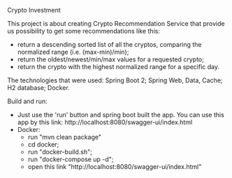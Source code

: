 Crypto Investment

This project is about creating Crypto Recommendation Service that provide us possibility to get some recommendations
like this:
- return a descending sorted list of all the cryptos,
  comparing the normalized range (i.e. (max-min)/min);
- return the oldest/newest/min/max values for a requested
  crypto;
- return the crypto with the highest normalized range for a
  specific day.

The technologies that were used:
Spring Boot 2; Spring Web, Data, Cache; H2 database; Docker.

Build and run:
- Just use the 'run' button and spring boot built the app. You can use this app by this link: http://localhost:8080/swagger-ui/index.html
- Docker:
  - run "mvn clean package"
  - cd docker;
  - run "docker-build.sh";
  - run "docker-compose up -d";
  - open this link "http://localhost:8080/swagger-ui/index.html"